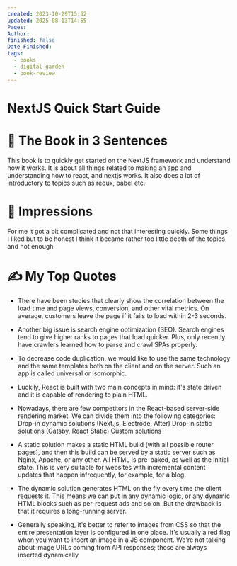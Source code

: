 ```yaml
---
created: 2023-10-29T15:52
updated: 2025-08-13T14:55
Pages: 
Author: 
finished: false
Date Finished: 
tags:
  - books
  - digital-garden
  - book-review
---
```

# NextJS Quick Start Guide


# 🚀 The Book in 3 Sentences
This book is to quickly get started on the NextJS framework and understand how it works. 
It is about all things related to making an app and understanding how to react, and nextjs works. It also does a lot of introductory to topics such as redux, babel etc.


# 🎨 Impressions

For me it got a bit complicated and not that interesting quickly. Some things I liked but to be honest I think it became rather too little depth of the topics and not enough 

# ✍️ My Top  Quotes
- There have been studies that clearly show the correlation between the load time and page views, conversion, and other vital metrics. On average, customers leave the page if it fails to load within 2-3 seconds.
 
- Another big issue is search engine optimization (SEO). Search engines tend to give higher ranks to pages that load quicker. Plus, only recently have crawlers learned how to parse and crawl SPAs properly.
 
- To decrease code duplication, we would like to use the same technology and the same templates both on the client and on the server. Such an app is called universal or isomorphic.
 
- Luckily, React is built with two main concepts in mind: it's state driven and it is capable of rendering to plain HTML.
 
- Nowadays, there are few competitors in the React-based server-side rendering market. We can divide them into the following categories: Drop-in dynamic solutions (Next.js, Electrode, After) Drop-in static solutions (Gatsby, React Static) Custom solutions
 
- A static solution makes a static HTML build (with all possible router pages), and then this build can be served by a static server such as Nginx, Apache, or any other. All HTML is pre-baked, as well as the initial state. This is very suitable for websites with incremental content updates that happen infrequently, for example, for a blog.
 
- The dynamic solution generates HTML on the fly every time the client requests it. This means we can put in any dynamic logic, or any dynamic HTML blocks such as per-request ads and so on. But the drawback is that it requires a long-running server.
 
- Generally speaking, it's better to refer to images from CSS so that the entire presentation layer is configured in one place. It's usually a red flag when you want to insert an image in a JS component. We're not talking about image URLs coming from API responses; those are always inserted dynamically
 

